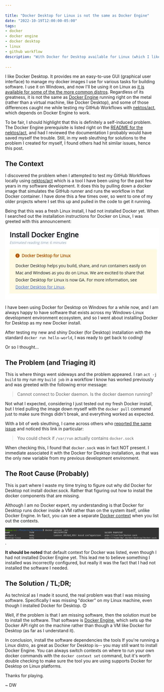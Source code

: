 ```yaml
---

title: "Docker Desktop for Linux is not the same as Docker Engine"
date: "2022-10-19T12:00:00-05:00"
tags:
- docker
- docker engine
- docker desktop
- linux
- github workflow
description: "With Docker for Desktop available for Linux (which I like), I managed to get myself confused regarding its role on my Linux-based development machine. This post clarifies a few things I discovered while triaging an issue I had trying to test my GitHub Workflows locally."

---
```


[1]: https://docs.docker.com/desktop/install/linux-install/
[2]: https://docs.docker.com/engine/
[3]: https://github.com/nektos/act
[4]: https://github.com/nektos/act#necessary-prerequisites-for-running-act 
[5]: https://github.com/nektos/act/issues/1051
[6]: https://docs.docker.com/engine/context/working-with-contexts/

I like Docker Desktop. It provides me an easy-to-use GUI (graphical user interface) to manage my docker images I use for various tasks for building software. I use it on Windows, and now I'll be using it on Linux as [it is available for some of the the more common distros][1]. Regardless of its greatness, it is not the same as [Docker Engine][2] running right on the metal (rather than a virtual machine, like Docker Desktop), and some of those differences caught me while testing my GitHub Workflows with [nektos/act][3], which depends on Docker Engine to work.

To be fair, I should highlight that this is definitely a self-induced problem. The Docker Engine prerequisite is listed right on the  [README for the nektos/act][4], and had I reviewed the documentation I probably would have saved myself the trouble. Still, in my web sleuthing for solutions to the problem I created for myself, I found others had hit similar issues, hence this post.

## The Context

I discovered the problem when I attempted to test my GitHub Workflows locally using [nektos/act][3] which is a tool I have been using for the past few years in my software development. It does this by pulling down a docker image that simulates the GitHub runner and runs the workflow in that Docker container. I have done this a few times over, so went to one of my older projects where I set this up and pulled in the code to get it running.

Being that this was a fresh Linux install, I had not installed Docker yet. When I searched out the installation instructions for Docker on Linux, I was greeted with this announcement:

![Docker documentation page with a banner highlighting that Docker for Desktop now exists for Linux](./docker-desktop-for-linux-notice.jpeg)

I have been using Docker for Desktop on Windows for a while now, and I am always happy to have software that exists across my Windows-Linux development environment ecosystem, and so I went about installing Docker for Desktop as my new Docker install.

After testing my new and shiny Docker (for Desktop) installation with the standard `docker run hello-world`, I was ready to get back to coding!

Or so I thought...

## The Problem (and Triaging it)

This is where things went sideways and the problem appeared. I ran `act -j build` to my run my `build job` in a  workflow I know has worked previously and was greeted with the following error message:

> Cannot connect to Docker daemon. Is the docker daemon running?

Not what I expected, considering I just tested out my fresh Docker install, but I tried pulling the image down myself with the `docker pull` command just to make sure things didn't break, and everything worked as expected.

With a bit of web sleuthing, I came across others who [reported the same issue][5] and noticed this link in particular:

> You could check if `/var/run` actually contains `docker.sock` 

When checking this, I found that `docker.sock` was in fact NOT present. I immediate associated it with the Docker for Desktop installation, as that was the only new variable from my previous development environment.

## The Root Cause (Probably)

This is part where I waste my time trying to figure out why did Docker for Desktop not install docker.sock. Rather that figuring out how to install the docker components that are missing.

Although I am no Docker expert, my understanding is that Docker for Desktop runs docker inside a VM rather than on the system itself, unlike Docker Engine. In fact, you can see a separate [Docker context][6] when you list out the contexts.

![Screenshot of a Linux terminal showing the Docker CLI output for docker context list command that lists the default docker context, which is the Docker Engine context, and the Docker for Desktop context for the user](./docker-context-output.jpeg).

**It should be noted** that default context for Docker was listed, even though I had not installed Docker Engine yet. This lead me to believe something I installed was incorrectly configured, but really it was the fact that I had not installed the software I needed.

## The Solution / TL;DR;

As technical as I made it sound, the real problem was that I was missing software. Specifically I was missing "docker" on my Linux machine, even though I installed Docker for Desktop. 😊

Well, if the problem is that I am missing software, then the solution must be to install the software. That software is [Docker Engine][2], which sets up the Docker API right on the machine rather than though a VM like Docker for Desktop (as far as I understand it).

In conclusion, install the software dependencies the tools If you're running a Linux distro, as great as Docker for Desktop is-- you may still want to install Docker Engine. You can always switch contexts on where to run your own docker commands with the `docker context set` command, but it's worth double checking to make sure the tool you are using supports Docker for Desktop on Linux platforms.

Thanks for playing.

~ DW

